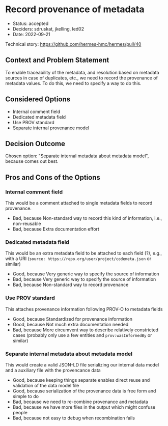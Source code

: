 <!--
SPDX-FileCopyrightText: 2022 German Aerospace Center (DLR), Forschungszentrum Jülich, Helmholtz-Zentrum Dresden-Rossendorf

SPDX-License-Identifier: CC-BY-SA-4.0
-->
# Record provenance of metadata

* Status: accepted
* Deciders: sdruskat, jkelling, led02
* Date: 2022-09-21

Technical story: https://github.com/hermes-hmc/hermes/pull/40

## Context and Problem Statement

To enable traceability of the metadata, and resolution based on metadata sources in case of duplicates, etc., we need to record the provenance of metadata values.
To do this, we need to specify a way to do this.

## Considered Options

* Internal comment field
* Dedicated metadata field
* Use PROV standard
* Separate internal provenance model

## Decision Outcome

Chosen option: "Separate internal metadata about metadata model", because comes out best.

## Pros and Cons of the Options

### Internal comment field

This would be a comment attached to single metadata fields to record provenance.

* Bad, because Non-standard way to record this kind of information, i.e., non-reusable
* Bad, because Extra documentation effort

### Dedicated metadata field

This would be an extra metadata field to be attached to each field (?), e.g., with a URI (`source: https://repo.org/user/project/codemeta.json` or similar)

* Good, because Very generic way to specify the source of information
* Bad, because Very generic way to specify the source of information
* Bad, because Non-standard way to record provenance

### Use PROV standard

This attaches provenance information following PROV-O to metadata fields

* Good, because Standardized for provenance information
* Good, because Not much extra documentation needed
* Bad, because More circumvent way to describe relatively constricted cases (probably only use a few entities and `prov:wasInformedBy` or similar)

### Separate internal metadata about metadata model

This would create a valid JSON-LD file serializing our internal data model and a auxiliary file with the provencance data

* Good, because keeping things separate enables direct reuse and validation of the data model file
* Good, because serialization of the provenance data is free form and simple to do
* Bad, because we need to re-combine provenance and metadata
* Bad, because we have more files in the output which might confuse people
* Bad, because not easy to debug when recombination fails
